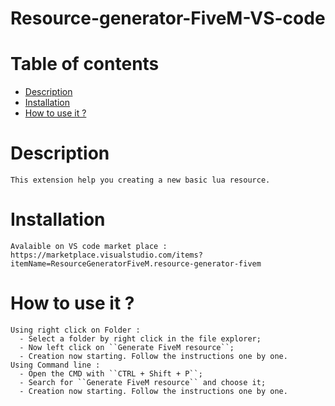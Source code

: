 # Resource-generator-FiveM-VS-code
# Table of contents
  * [Description](#description)
  * [Installation](#installation)
  * [How to use it ?](#How-to-use-it-?)

# Description
    This extension help you creating a new basic lua resource.
    
# Installation
    Avalaible on VS code market place : https://marketplace.visualstudio.com/items?itemName=ResourceGeneratorFiveM.resource-generator-fivem

# How to use it ?
    Using right click on Folder : 
      - Select a folder by right click in the file explorer;
      - Now left click on ``Generate FiveM resource``;
      - Creation now starting. Follow the instructions one by one.
    Using Command line :
      - Open the CMD with ``CTRL + Shift + P``;
      - Search for ``Generate FiveM resource`` and choose it;
      - Creation now starting. Follow the instructions one by one.
      

         
